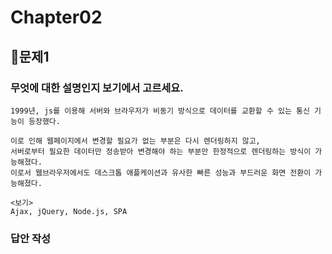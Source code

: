 # Chapter02
## 📌문제1

### 무엇에 대한 설명인지 보기에서 고르세요.
```
1999년, js를 이용해 서버와 브라우저가 비동기 방식으로 데이터를 교환할 수 있는 통신 기능이 등장했다.

이로 인해 웹페이지에서 변경할 필요가 없는 부분은 다시 렌더링하지 않고,
서버로부터 필요한 데이터만 정송받아 변경해야 하는 부분만 한정적으로 렌더링하는 방식이 가능해졌다.
이로서 웹브라우저에서도 데스크톱 애플케이션과 유사한 빠른 성능과 부드러운 화면 전환이 가능해졌다.
```
```
<보기>
Ajax, jQuery, Node.js, SPA
```

### 답안 작성
```

```

<br>
